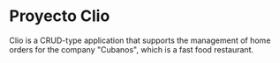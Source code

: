 # Proyecto Clio
Clio is a CRUD-type application that supports the management of home orders for the company "Cubanos", which is a fast food restaurant. 
